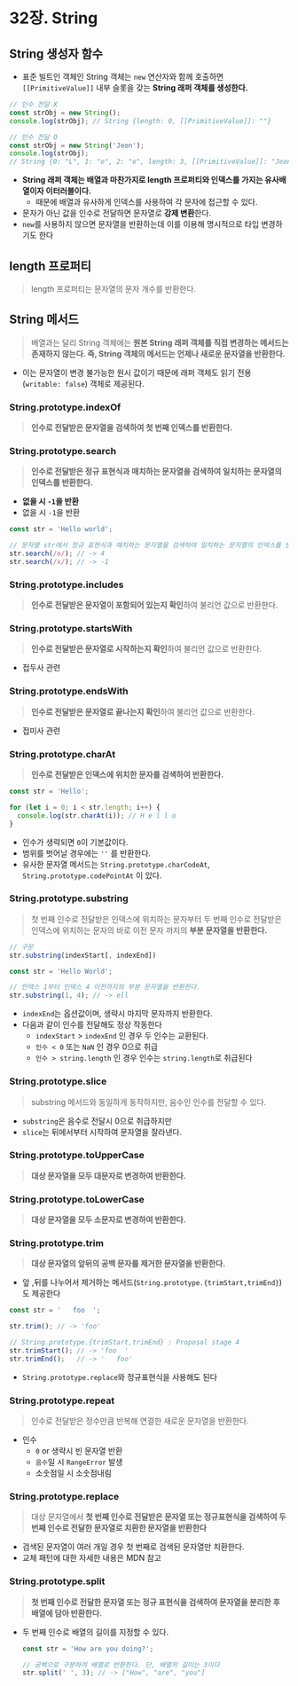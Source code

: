# 32장. String

## String 생성자 함수

- 표준 빌트인 객체인 String 객체는 `new` 연산자와 함께 호출하면 `[[PrimitiveValue]]` 내부 슬롯을 갖는 **String 래퍼 객체를 생성한다.**

```jsx
// 인수 전달 X
const strObj = new String();
console.log(strObj); // String {length: 0, [[PrimitiveValue]]: ""}

// 인수 전달 O
const strObj = new String('Jeon');
console.log(strObj);
// String {0: "L", 1: "e", 2: "e", length: 3, [[PrimitiveValue]]: "Jeon"}
```

- **String 래퍼 객체는 배열과 마찬가지로 length 프로퍼티와 인덱스를 가지는 유사배열이자 이터러블이다.**
    - 때문에 배열과 유사하게 인덱스를 사용하여 각 문자에 접근할 수 있다.
- 문자가 아닌 값을 인수로 전달하면 문자열로 **강제 변환**한다.
- `new`를 사용하지 않으면 문자열을 반환하는데 이를 이용해 명시적으로 타입 변경하기도 한다

## length 프로퍼티

> length 프로퍼티는 문자열의 문자 개수를 반환한다.
> 

## String 메서드

> 배열과는 달리 String 객체에는 **원본 String 래퍼 객체를 직접 변경하는 메서드는 존재하지 않는다.
즉, String 객체의 메서드는 언제나 새로운 문자열을 반환한다.**
> 
- 이는 문자열이 변경 불가능한 원시 값이기 때문에 래퍼 객체도 읽기 전용(`writable: false`) 객체로 제공된다.

### String.prototype.indexOf

> **인수로 전달받은 문자열을 검색하여 첫 번째 인덱스를 반환한다.**
> 

### String.prototype.search

> **인수로 전달받은 정규 표현식과 매치하는 문자열을 검색하여 일치하는 문자열의 인덱스를 반환한다.**
> 
- **없을 시 `-1`을 반환**
- 없을 시 `-1`을 반환

```jsx
const str = 'Hello world';

// 문자열 str에서 정규 표현식과 매치하는 문자열을 검색하여 일치하는 문자열의 인덱스를 반환한다.
str.search(/o/); // -> 4
str.search(/x/); // -> -1
```

### String.prototype.includes

> **인수로 전달받은 문자열이 포함되어 있는지 확인**하여 불리언 값으로 반환한다.
> 

### String.prototype.startsWith

> **인수로 전달받은 문자열로 시작하는지 확인**하여 불리언 값으로 반환한다.
> 
- 접두사 관련

### String.prototype.endsWith

> **인수로 전달받은 문자열로 끝나는지 확인**하여 불리언 값으로 반환한다.
> 
- 접미사 관련

### String.prototype.charAt

> **인수로 전달받은 인덱스에 위치한 문자를 검색하여 반환한다.**
> 

```jsx
const str = 'Hello';

for (let i = 0; i < str.length; i++) {
  console.log(str.charAt(i)); // H e l l o
}
```

- 인수가 생략되면 `0`이 기본값이다.
- 범위를 벗어날 경우에는 `''` 를 반환한다.
- 유사한 문자열 메서드는 `String.prototype.charCodeAt`, `String.prototype.codePointAt` 이 있다.

 

### String.prototype.substring

> 첫 번째 인수로 전달받은 인덱스에 위치하는 문자부터 두 번째 인수로 전달받은 인덱스에 위치하는 문자의 바로 이전 문자 까지의 **부분 문자열을 반환한다.**
> 

```jsx
// 구문
str.substring(indexStart[, indexEnd])
```

```jsx
const str = 'Hello World';

// 인덱스 1부터 인덱스 4 이전까지의 부분 문자열을 반환한다.
str.substring(1, 4); // -> ell
```

- `indexEnd`는 옵션값이며, 생략시 마지막 문자까지 반환한다.
- 다음과 같이 인수를 전달해도 정상 작동한다
    - `indexStart` > `indexEnd` 인 경우 두 인수는 교환된다.
    - `인수 < 0` 또는 `NaN` 인 경우 0으로 취급
    - `인수 > string.length` 인 경우 인수는 `string.length`로 취급된다

### String.prototype.slice

> substring 메서드와 동일하게 동작하지만, 음수인 인수를 전달할 수 있다.
> 
- `substring`은 음수로 전달시 0으로 취급하지만
- `slice`는 뒤에서부터 시작하여 문자열을 잘라낸다.

### String.prototype.toUpperCase

> **대상 문자열을 모두 대문자로 변경하여 반환한다.**
> 

### String.prototype.toLowerCase

> **대상 문자열을 모두 소문자로 변경하여 반환한다.**
> 

### String.prototype.trim

> **대상 문자열의 앞뒤의 공백 문자를 제거한 문자열을 반환한다.**
> 
- 앞 ,뒤를 나누어서 제거하는 메서드(`String.prototype.{trimStart,trimEnd}`)도 제공한다

```jsx
const str = '   foo  ';

str.trim(); // -> 'foo'

// String.prototype.{trimStart,trimEnd} : Proposal stage 4
str.trimStart(); // -> 'foo  '
str.trimEnd();   // -> '   foo'
```

- `String.prototype.replace`와 정규표현식을 사용해도 된다

### String.prototype.repeat

> 인수로 전달받은 정수만큼 반복해 연결한 새로운 문자열을 반환한다.
> 
- 인수
    - `0` or 생략시 빈 문자열 반환
    - `음수`일 시 `RangeError` 발생
    - 소숫점일 시 소숫점내림
    

### String.prototype.replace

> 대상 문자열에서 **첫 번째 인수로 전달받은 문자열 또는 정규표현식을 검색하여 두 번째 인수로 전달한 문자열로 치환한 문자열을 반환한다**
> 
- 검색된 문자열이 여러 개일 경우 첫 번째로 검색된 문자열만 치환한다.
- 교체 패턴에 대한 자세한 내용은 MDN 참고

### String.prototype.split

> **첫 번째 인수로 전달한 문자열 또는 정규 표현식을 검색하여 문자열을 분리한 후 배열에 담아 반환한다.**
> 
- 두 번째 인수로 배열의 길이를 지정할 수 있다.
    
    ```jsx
    const str = 'How are you doing?';
    
    // 공백으로 구분하여 배열로 반환한다. 단, 배열의 길이는 3이다
    str.split(' ', 3); // -> ["How", "are", "you"]
    ```